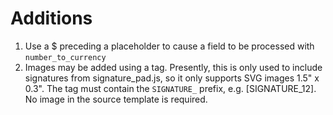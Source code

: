 # Additions
1. Use a $ preceding a placeholder to cause a field to be processed with `number_to_currency` 
1. Images may be added using a tag.  Presently, this is only used to include signatures from signature_pad.js, so it only supports SVG images 1.5" x 0.3".  The tag must contain the `SIGNATURE_` prefix, e.g. [SIGNATURE_12].  No image in the source template is required. 
